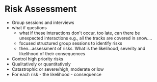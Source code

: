 # Risk Assessment 

* Group sessions and interviews
* what if questions
    * what if these interactions don't occur, too late, can there be unexpected interactions
e.g., all the tracks are covered in snow....
    * focused structured group sessions to identify risks
    * then...assessment of risks. What is the likelihood, severity and likelihood of their consequences
* Control high priority risks
* Qualitatively or quantitatively
* Catastrophic or severe/high, moderate or low
* For each risk - the likelihood - consequence 

